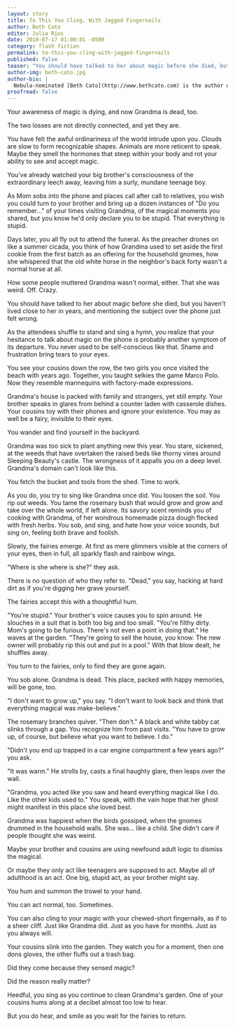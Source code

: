 ```yaml
---
layout: story
title: To This You Cling, With Jagged Fingernails
author: Beth Cato
editor: Julia Rios
date: 2018-07-17 01:00:01 -0500
category: flash fiction
permalink: to-this-you-cling-with-jagged-fingernails
published: false
teaser: "You should have talked to her about magic before she died, but you haven't lived close to her in years."
author-img: beth-cato.jpg
author-bio: |
  Nebula-nominated [Beth Cato](http://www.bethcato.com) is the author of the Clockwork Dagger duology and the new Blood of Earth Trilogy from Harper Voyager. Her newest novel is _Call of Fire_. She’s a Hanford, California native transplanted to the Arizona desert, where she lives with her husband, son, and requisite cat. Follow her at BethCato.com and on Twitter at [@BethCato](https://twitter.com/BethCato).
proofread: false
---
```


Your awareness of magic is dying, and now Grandma is dead, too.	
The two losses are not directly connected, and yet they are.
 You have felt the awful ordinariness of the world intrude upon you. Clouds are slow to form recognizable shapes. Animals are more reticent to speak. Maybe they smell the hormones that steep within your body and rot your ability to see and accept magic.
 You've already watched your big brother's consciousness of the extraordinary leech away, leaving him a surly, mundane teenage boy.
 As Mom sobs into the phone and places call after call to relatives, you wish you could turn to your brother and bring up a dozen instances of "Do you remember..." of your times visiting Grandma, of the magical moments you shared, but you know he'd only declare you to be stupid. That everything is stupid.
Days later, you all fly out to attend the funeral. As the preacher drones on like a summer cicada, you think of how Grandma used to set aside the first cookie from the first batch as an offering for the household gnomes, how she whispered that the old white horse in the neighbor's back forty wasn't a normal horse at all.
How some people muttered Grandma wasn't normal, either. That she was weird. Off. Crazy.
You should have talked to her about magic before she died, but you haven't lived close to her in years, and mentioning the subject over the phone just felt wrong.
As the attendees shuffle to stand and sing a hymn, you realize that your hesitance to talk about magic on the phone is probably another symptom of its departure. You never used to be self-conscious like that. Shame and frustration bring tears to your eyes.
You see your cousins down the row, the two girls you once visited the beach with years ago. Together, you taught selkies the game Marco Polo. Now they resemble mannequins with factory-made expressions.
 Grandma's house is packed with family and strangers, yet still empty. Your brother speaks in glares from behind a counter laden with casserole dishes. Your cousins toy with their phones and ignore your existence. You may as well be a fairy, invisible to their eyes.
You wander and find yourself in the backyard.
Grandma was too sick to plant anything new this year. You stare, sickened, at the weeds that have overtaken the raised beds like thorny vines around Sleeping Beauty's castle. The wrongness of it appalls you on a deep level. Grandma's domain can't look like this.
You fetch the bucket and tools from the shed. Time to work.
As you do, you try to sing like Grandma once did. You loosen the soil. You rip out weeds. You tame the rosemary bush that would grow and grow and take over the whole world, if left alone. Its savory scent reminds you of cooking with Grandma, of her wondrous homemade pizza dough flecked with fresh herbs.You sob, and sing, and hate how your voice sounds, but sing on, feeling both brave and foolish.
 Slowly, the fairies emerge. At first as mere glimmers visible at the corners of your eyes, then in full, all sparkly flash and rainbow wings.
"Where is she where is she?" they ask.
There is no question of who they refer to. "Dead," you say, hacking at hard dirt as if you're digging her grave yourself.
 The fairies accept this with a thoughtful hum.
 "You're stupid." Your brother's voice causes you to spin around. He slouches in a suit that is both too big and too small. "You're filthy dirty. Mom's going to be furious. There's not even a point in doing that." He waves at the garden. "They're going to sell the house, you know. The new owner will probably rip this out and put in a pool." With that blow dealt, he shuffles away.
You turn to the fairies, only to find they are gone again.
You sob alone. Grandma is dead. This place, packed with happy memories, will be gone, too.
"I don't want to grow up," you say. "I don't want to look back and think that everything magical was make-believe."
The rosemary branches quiver. "Then don't." A black and white tabby cat slinks through a gap. You recognize him from past visits. "You have to grow up, of course, but believe what you want to believe. I do."
"Didn't you end up trapped in a car engine compartment a few years ago?" you ask.
"It was warm." He strolls by, casts a final haughty glare, then leaps over the wall.
"Grandma, you acted like you saw and heard everything magical like I do. Like the other kids used to." You speak, with the vain hope that her ghost might manifest in this place she loved best.
 Grandma was happiest when the birds gossiped, when the gnomes drummed in the household walls. She was... like a child. She didn't care if people thought she was weird.
Maybe your brother and cousins are using newfound adult logic to dismiss the magical.
Or maybe they only act like teenagers are supposed to act. Maybe all of adulthood is an act. One big, stupid act, as your brother might say.
You hum and summon the trowel to your hand.
You can act normal, too. Sometimes.
You can also cling to your magic with your chewed-short fingernails, as if to a sheer cliff. Just like Grandma did. Just as you have for months. Just as you always will.
Your cousins slink into the garden. They watch you for a moment, then one dons gloves, the other fluffs out a trash bag.
Did they come because they sensed magic?
 Did the reason really matter?
Heedful, you sing as you continue to clean Grandma's garden. One of your cousins hums along at a decibel almost too low to hear.
But you do hear, and smile as you wait for the fairies to return.